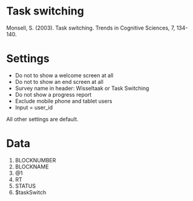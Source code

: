 # Task switching
Monsell, S. (2003). Task switching. Trends in Cognitive Sciences, 7, 134-140.

# Settings
- Do not to show a welcome screen at all
- Do not to show an end screen at all
- Survey name in header: Wisseltaak or Task Switching
- Do not show a progress report
- Exclude mobile phone and tablet users
- Input = user_id

All other settings are default.

# Data
1. BLOCKNUMBER
2. BLOCKNAME
3. @1
4. RT
5. STATUS
6. $taskSwitch
